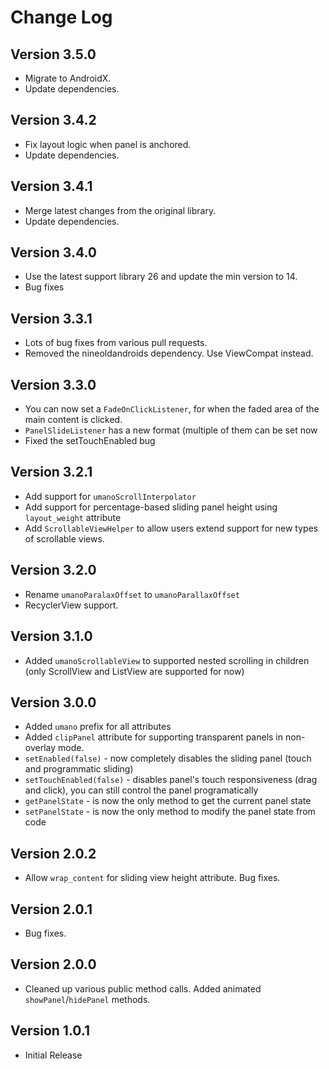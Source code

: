 Change Log
==========

## Version 3.5.0

 *  Migrate to AndroidX.
 *  Update dependencies.


## Version 3.4.2

 *  Fix layout logic when panel is anchored.
 *  Update dependencies.


## Version 3.4.1

 *  Merge latest changes from the original library.
 *  Update dependencies.


## Version 3.4.0

 *  Use the latest support library 26 and update the min version to 14.
 *  Bug fixes


## Version 3.3.1

 *  Lots of bug fixes from various pull requests.
 *  Removed the nineoldandroids dependency. Use ViewCompat instead.


## Version 3.3.0

 *  You can now set a `FadeOnClickListener`, for when the faded area of the main content is clicked.
 *  `PanelSlideListener` has a new format (multiple of them can be set now
 *  Fixed the setTouchEnabled bug


## Version 3.2.1

 *  Add support for `umanoScrollInterpolator`
 *  Add support for percentage-based sliding panel height using `layout_weight` attribute
 *  Add `ScrollableViewHelper` to allow users extend support for new types of scrollable views.


## Version 3.2.0

 *  Rename `umanoParalaxOffset` to `umanoParallaxOffset`
 *  RecyclerView support.


## Version 3.1.0

 *  Added `umanoScrollableView` to supported nested scrolling in children (only ScrollView and ListView are supported for now)


## Version 3.0.0

 *  Added `umano` prefix for all attributes
 *  Added `clipPanel` attribute for supporting transparent panels in non-overlay mode.
 *  `setEnabled(false)` - now completely disables the sliding panel (touch and programmatic sliding)
 *  `setTouchEnabled(false)` - disables panel's touch responsiveness (drag and click), you can still control the panel programatically
 *  `getPanelState` - is now the only method to get the current panel state
 *  `setPanelState` - is now the only method to modify the panel state from code


## Version 2.0.2

 *  Allow `wrap_content` for sliding view height attribute. Bug fixes. 


## Version 2.0.1

 *  Bug fixes. 


## Version 2.0.0

 *  Cleaned up various public method calls. Added animated `showPanel`/`hidePanel` methods. 


## Version 1.0.1 

 *  Initial Release 
